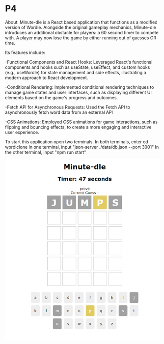 # P4
About: Minute-dle is a React based application that functions as a modified version of Wordle. Alongside the original gameplay mechanics, Minute-dle introduces an additional obstacle for players: a 60 second timer to compete with. A player may now lose the game by either running out of guesses OR time. 

Its features include:

-Functional Components and React Hooks: Leveraged React's functional components and hooks such as useState, useEffect, and custom hooks (e.g., useWordle) for state management and side effects, illustrating a modern approach to React development.

-Conditional Rendering: Implemented conditional rendering techniques to manage game states and user interfaces, such as displaying different UI elements based on the game's progress and outcomes.

-Fetch API for Asynchronous Requests: Used the Fetch API to asynchronously fetch word data from an external API

-CSS Animations: Employed CSS animations for game interactions, such as flipping and bouncing effects, to create a more engaging and interactive user experience.


To start this application open two terminals.
In both terminals, enter cd wordlclone
In one terminal, input "json-server ./data/db.json --port 3001"
In the other terminal, input "npm run start"

![Demo: ](myDemo.PNG)
